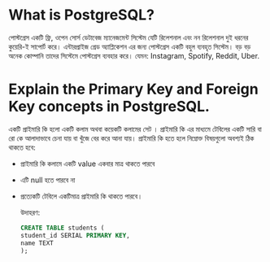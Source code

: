 # What is PostgreSQL?

পোস্টগ্রেস একটি ফ্রি, ওপেন সোর্স ডেটাবেজ ম্যানেজমেন্ট সিস্টেম যেটি রিলেশনাল এবং নন রিলেশনাল দুই ধরনের কুয়েরি-ই সাপোর্ট করে। এন্টারপ্রাইজ গ্রেড অ্যাপ্লিকেশন এর জন্য পোস্টগ্রেস একটি বহুল ব্যবহৃত সিস্টেম। বড় বড় অনেক কোম্পানি তাদের সিস্টেমে পোস্টগ্রেস ব্যবহার করে। যেমন: Instagram, Spotify, Reddit, Uber.

# Explain the Primary Key and Foreign Key concepts in PostgreSQL.

একটি প্রাইমারি কি হলো একটি কলাম অথবা কয়েকটি কলামের সেট । প্রাইমারি কি এর মাধ্যমে টেবিলের একটি সারি বা রো কে আলাদাভাবে চেনা যায় বা খুঁজে বের করে আনা যায়। প্রাইমারি কি হতে হলে নিম্নোক্ত বিষয়গুলো অবশ্যই ঠিক থাকতে হবে:

- প্রাইমারি কি কলামে একটি value একবার মাত্র থাকতে পারবে
- এটি null হতে পারবে না
- প্রত্যেকটি টেবিলে একটিমাত্র প্রাইমারি কি থাকতে পারবে।

  উদাহরণ:

  ```sql
  CREATE TABLE students (
  student_id SERIAL PRIMARY KEY,
  name TEXT
  );
  ```
